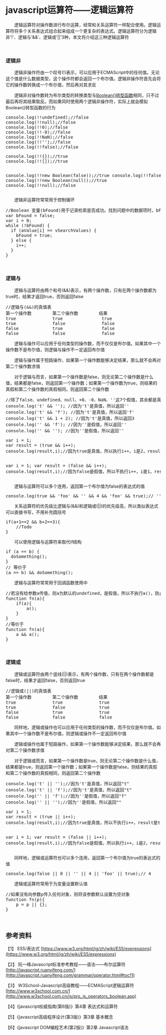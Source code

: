 # javascript运算符——逻辑运算符

　　逻辑运算符对操作数进行布尔运算，经常和关系运算符一样配合使用。逻辑运算符将多个关系表达式组合起来组成一个更复杂的表达式。逻辑运算符分为逻辑非'!'、逻辑与'&amp;&amp;'、逻辑或'||'3种，本文将介绍这三种逻辑运算符

&nbsp;

### 逻辑非

　　逻辑非操作符由一个叹号(!)表示，可以应用于ECMAScript中的任何值。无论这个值是什么数据类型，这个操作符都会返回一个布尔值。逻辑非操作符首先会将它的操作数转换成一个布尔值，然后再对其求反

　　逻辑非对操作数转为布尔类型的转换类型与[Boolean()转型函数](http://www.cnblogs.com/xiaohuochai/p/5616641.html)相同，只不过最后再将其结果取反。而如果同时使用两个逻辑非操作符，实际上就会模拟Boolean()转型函数的行为

<div class="cnblogs_code">
<pre>console.log(!!undefined);//false
console.log(!!null);//false
console.log(!!0);//false
console.log(!!-0);//false
console.log(!!NaN);//false
console.log(!!'');//false
console.log(!!false);//false</pre>
</div>
<div class="cnblogs_code">
<pre>console.log(!!{});//true
console.log(!![]);//true

console.log(!!new Boolean(false));//true
console.log(!!false);//false
console.log(!!new Boolean(null));//true
console.log(!!null);//false</pre>
</div>

　　逻辑非运算符常常用于控制循环

<div class="cnblogs_code">
<pre>//Boolean 变量(bFound)用于记录检索是否成功。找到问题中的数据项时，bFound 将被设置为true，!bFound将等于false，意味着运行将跳出while循环
var bFound = false;
var i = 0;
while (!bFound) {
  if (aValue[i] == vSearchValues) {
    bFound = true;
  } else {
    i++;
  }
}</pre>
</div>

&nbsp;

### 逻辑与

　　逻辑与运算符由两个和号(&amp;&amp;)表示，有两个操作数，只有在两个操作数都为true时，结果才返回true，否则返回false

<div class="cnblogs_code">
<pre>//逻辑与(&amp;&amp;)的真值表
第一个操作数        第二个操作数        结果
true              true               true
true              false              false
false             true               false
false             false              false</pre>
</div>

　　逻辑与操作可以应用于任何类型的操作数，而不仅仅是布尔值。如果其中一个操作数不是布尔值，则逻辑与操作不一定返回布尔值

　　逻辑与操作属于短路操作，如果第一个操作数能够决定结果，那么就不会再对第二个操作数求值

　　对于逻辑与而言，如果第一个操作数是false，则无论第二个操作数是什么值，结果都是false，则返回第一个操作数；如果第一个操作数为true，则结果的真假和第二个操作数的真假相同，则返回第二个操作数

<div class="cnblogs_code">
<pre>//除了false、undefined、null、+0、-0、NaN、''这7个假值，其余都是真值
console.log('t' &amp;&amp; ''); //因为't'是真值，所以返回''
console.log('t' &amp;&amp; 'f'); //因为't'是真值，所以返回'f'
console.log('t' &amp;&amp; 1 + 2); //因为't'是真值，所以返回3
console.log('' &amp;&amp; 'f'); //因为''是假值，所以返回''
console.log('' &amp;&amp; ''); //因为''是假值，所以返回''</pre>
</div>
<div class="cnblogs_code">
<pre>var i = 1;
var result = (true &amp;&amp; i++);
console.log(result,i);//因为true是真值，所以执行i++，i是2，result是1

var i = 1;
var result = (false &amp;&amp; i++);
console.log(result,i);//因为false是假值，所以不执行i++，i是1，result是false</pre>
</div>

　　逻辑与运算符可以多个连用，返回第一个布尔值为false的表达式的值

<div class="cnblogs_code">
<pre>console.log(true &amp;&amp; 'foo' &amp;&amp; '' &amp;&amp; 4 &amp;&amp; 'foo' &amp;&amp; true);// ''</pre>
</div>

　　关系运算符的优先级比逻辑与(&amp;&amp;)和逻辑或(||)的优先级高，所以类似表达式可以直接书写，不用补充圆括号

<div class="cnblogs_code">
<pre>if(a+1==2 &amp;&amp; b+2==3){
    //Todo    
}</pre>
</div>

　　可以使用逻辑与运算符来取代if结构

<div class="cnblogs_code">
<pre>if (a == b) {
  doSomething();
}
// 等价于
(a == b) &amp;&amp; doSomething();</pre>
</div>

　　逻辑与运算符常常用于回调函数使用中&nbsp;

<div class="cnblogs_code">
<pre>//若没有给参数a传值，则a为默认的undefined，是假值，所以不执行a()，防止报错，如果给参数a传值，则执行函数a()
function fn(a){
    if(a){
        a();
    }
}
//等价于
function fn(a){
    a &amp;&amp; a();
}</pre>
</div>

&nbsp;

### 逻辑或

　　逻辑或运算符由两个竖线(||)表示，有两个操作数，只有在两个操作数都是false时，结果才返回false，否则返回true

<div class="cnblogs_code">
<pre>//逻辑或(||)的真值表
第一个操作数        第二个操作数        结果
true              true              true
true              false             true
false             true              true
false             false             false</pre>
</div>

　　同样地，逻辑或操作也可以应用于任何类型的操作数，而不仅仅是布尔值。如果其中一个操作数不是布尔值，则逻辑或操作不一定返回布尔值

　　逻辑或操作也属于短路操作，如果第一个操作数能够决定结果，那么就不会再对第二个操作数求值

　　对于逻辑或而言，如果第一个操作数是true，则无论第二个操作数是什么值，结果都是true，则返回第一个操作数；如果第一个操作数是false，则结果的真假和第二个操作数的真假相同，则返回第二个操作数

<div class="cnblogs_code">
<pre>console.log('t' || '');//因为't'是真值，所以返回"t"
console.log('t' || 'f');//因为't'是真值，所以返回"t"
console.log('' || 'f');//因为''是假值，所以返回"f"
console.log('' || '');//因为''是假值，所以返回""</pre>
</div>
<div class="cnblogs_code">
<pre>var i = 1;
var result = (true || i++);
console.log(result,i);//因为true是真值，所以不执行i++，result是true，i是1

var i = 1;
var result = (false || i++);
console.log(result,i);//因为false是假值，所以执行i++，i是2，result是1</pre>
</div>

　　同样地，逻辑或运算符也可以多个连用，返回第一个布尔值为true的表达式的值

<div class="cnblogs_code">
<pre>console.log(false || 0 || '' || 4 || 'foo' || true);// 4</pre>
</div>

　　逻辑或运算符常用于为变量设置默认值

<div class="cnblogs_code">
<pre>//如果没有向参数p传入任何对象，则将该参数默认设置为空对象
function fn(p){
    p = p || {};
}</pre>
</div>

&nbsp;

## 参考资料

【1】 ES5/表达式 [https://www.w3.org/html/ig/zh/wiki/ES5/expressions](https://www.w3.org/html/ig/zh/wiki/ES5/expressions)

【2】 阮一峰Javascript标准参考教程&mdash;&mdash;语法&mdash;&mdash;布尔运算符 [http://javascript.ruanyifeng.com/](http://javascript.ruanyifeng.com/grammar/operator.html#toc11)

【3】 W3School-Javascript高级教程&mdash;&mdash;ECMAScript逻辑运算符 [http://www.w3school.com.cn/](http://www.w3school.com.cn/js/pro_js_operators_boolean.asp)

【4】《javascript权威指南(第6版)》第4章 表达式和运算符

【5】《javascript高级程序设计(第3版)》第3章 基本概念 

【6】《javascript DOM编程艺术(第2版)》第2章 Javascript语法

